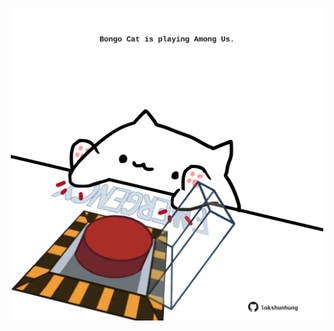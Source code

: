 <!-- built at 28/11/2021, 21:01:30 UTC -->
<p align="center">
  <img width="500" height="500" src="./ReadmeImage.svg">
</p>
